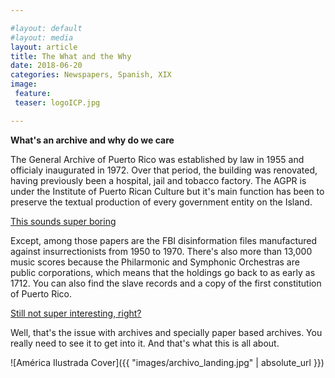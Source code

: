 ```yaml
---

#layout: default
#layout: media
layout: article
title: The What and the Why
date: 2018-06-20
categories: Newspapers, Spanish, XIX
image:
 feature:
 teaser: logoICP.jpg

---
```


**What's an archive and why do we care**

The General Archive of Puerto Rico was established by law in 1955 and officialy inaugurated in 1972. Over that period, the building was renovated, having previously been a hospital, jail and tobacco factory. The AGPR is under the Institute of Puerto Rican Culture but it's main function has been to preserve the textual production of every government entity on the Island.

<u>This sounds super boring</u>

Except, among those papers are the FBI disinformation files manufactured against insurrectionists from 1950 to 1970. There's also more than 13,000 music scores because the Philarmonic and Symphonic Orchestras are public corporations, which means that the holdings go back to as early as 1712. You can also find the slave records and a copy of the first constitution of Puerto Rico.

<u>Still not super interesting, right?</u>

Well, that's the issue with archives and specially paper based archives. You really need to see it to get into it. And that's what this is all about.

![América Ilustrada Cover]({{ "images/archivo_landing.jpg" | absolute_url }})
